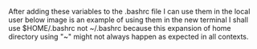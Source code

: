﻿After adding these variables to the .bashrc file I can use them in the local user below image is an example of using them in the new terminal 
I shall use $HOME/.bashrc not ~/.bashrc because this expansion of home directory using "~" might not always happen as expected in all contexts.



